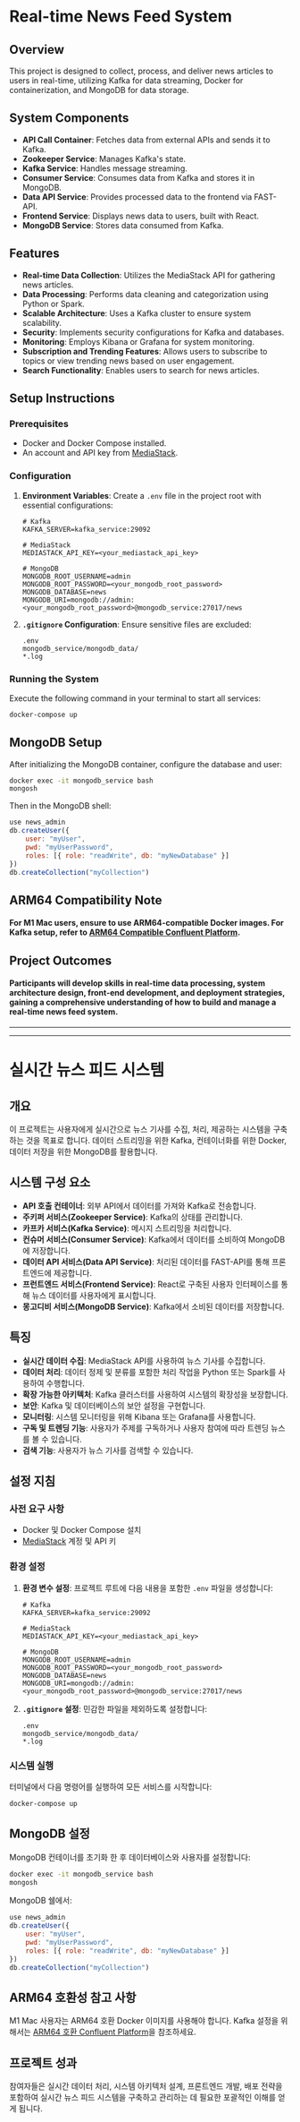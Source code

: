 # Real-time News Feed System

## Overview

This project is designed to collect, process, and deliver news articles to users in real-time, utilizing Kafka for data streaming, Docker for containerization, and MongoDB for data storage.

## System Components

- **API Call Container**: Fetches data from external APIs and sends it to Kafka.
- **Zookeeper Service**: Manages Kafka's state.
- **Kafka Service**: Handles message streaming.
- **Consumer Service**: Consumes data from Kafka and stores it in MongoDB.
- **Data API Service**: Provides processed data to the frontend via FAST-API.
- **Frontend Service**: Displays news data to users, built with React.
- **MongoDB Service**: Stores data consumed from Kafka.

## Features

- **Real-time Data Collection**: Utilizes the MediaStack API for gathering news articles.
- **Data Processing**: Performs data cleaning and categorization using Python or Spark.
- **Scalable Architecture**: Uses a Kafka cluster to ensure system scalability.
- **Security**: Implements security configurations for Kafka and databases.
- **Monitoring**: Employs Kibana or Grafana for system monitoring.
- **Subscription and Trending Features**: Allows users to subscribe to topics or view trending news based on user engagement.
- **Search Functionality**: Enables users to search for news articles.

## Setup Instructions

### Prerequisites

- Docker and Docker Compose installed.
- An account and API key from [MediaStack](https://mediastack.com/).

### Configuration

1. **Environment Variables**: Create a `.env` file in the project root with essential configurations:

    ```env
    # Kafka
    KAFKA_SERVER=kafka_service:29092

    # MediaStack
    MEDIASTACK_API_KEY=<your_mediastack_api_key>

    # MongoDB
    MONGODB_ROOT_USERNAME=admin
    MONGODB_ROOT_PASSWORD=<your_mongodb_root_password>
    MONGODB_DATABASE=news
    MONGODB_URI=mongodb://admin:<your_mongodb_root_password>@mongodb_service:27017/news
    ```

2. **`.gitignore` Configuration**: Ensure sensitive files are excluded:

    ```
    .env
    mongodb_service/mongodb_data/
    *.log
    ```

### Running the System

Execute the following command in your terminal to start all services:

```bash
docker-compose up
```

## MongoDB Setup

After initializing the MongoDB container, configure the database and user:

```bash
docker exec -it mongodb_service bash
mongosh
```

Then in the MongoDB shell:

```javascript
use news_admin
db.createUser({
    user: "myUser",
    pwd: "myUserPassword",
    roles: [{ role: "readWrite", db: "myNewDatabase" }]
})
db.createCollection("myCollection")
```

## ARM64 Compatibility Note

#### For M1 Mac users, ensure to use ARM64-compatible Docker images. For Kafka setup, refer to [ARM64 Compatible Confluent Platform](https://github.com/arm64-compat/confluent-platform).

## Project Outcomes

#### Participants will develop skills in real-time data processing, system architecture design, front-end development, and deployment strategies, gaining a comprehensive understanding of how to build and manage a real-time news feed system.
---



---
# 실시간 뉴스 피드 시스템

## 개요

이 프로젝트는 사용자에게 실시간으로 뉴스 기사를 수집, 처리, 제공하는 시스템을 구축하는 것을 목표로 합니다. 데이터 스트리밍을 위한 Kafka, 컨테이너화를 위한 Docker, 데이터 저장을 위한 MongoDB를 활용합니다.

## 시스템 구성 요소

- **API 호출 컨테이너**: 외부 API에서 데이터를 가져와 Kafka로 전송합니다.
- **주키퍼 서비스(Zookeeper Service)**: Kafka의 상태를 관리합니다.
- **카프카 서비스(Kafka Service)**: 메시지 스트리밍을 처리합니다.
- **컨슈머 서비스(Consumer Service)**: Kafka에서 데이터를 소비하여 MongoDB에 저장합니다.
- **데이터 API 서비스(Data API Service)**: 처리된 데이터를 FAST-API를 통해 프론트엔드에 제공합니다.
- **프런트엔드 서비스(Frontend Service)**: React로 구축된 사용자 인터페이스를 통해 뉴스 데이터를 사용자에게 표시합니다.
- **몽고디비 서비스(MongoDB Service)**: Kafka에서 소비된 데이터를 저장합니다.

## 특징

- **실시간 데이터 수집**: MediaStack API를 사용하여 뉴스 기사를 수집합니다.
- **데이터 처리**: 데이터 정제 및 분류를 포함한 처리 작업을 Python 또는 Spark를 사용하여 수행합니다.
- **확장 가능한 아키텍처**: Kafka 클러스터를 사용하여 시스템의 확장성을 보장합니다.
- **보안**: Kafka 및 데이터베이스의 보안 설정을 구현합니다.
- **모니터링**: 시스템 모니터링을 위해 Kibana 또는 Grafana를 사용합니다.
- **구독 및 트렌딩 기능**: 사용자가 주제를 구독하거나 사용자 참여에 따라 트렌딩 뉴스를 볼 수 있습니다.
- **검색 기능**: 사용자가 뉴스 기사를 검색할 수 있습니다.

## 설정 지침

### 사전 요구 사항

- Docker 및 Docker Compose 설치
- [MediaStack](https://mediastack.com/) 계정 및 API 키

### 환경 설정

1. **환경 변수 설정**: 프로젝트 루트에 다음 내용을 포함한 `.env` 파일을 생성합니다:

    ```env
    # Kafka
    KAFKA_SERVER=kafka_service:29092

    # MediaStack
    MEDIASTACK_API_KEY=<your_mediastack_api_key>

    # MongoDB
    MONGODB_ROOT_USERNAME=admin
    MONGODB_ROOT_PASSWORD=<your_mongodb_root_password>
    MONGODB_DATABASE=news
    MONGODB_URI=mongodb://admin:<your_mongodb_root_password>@mongodb_service:27017/news
    ```

2. **`.gitignore` 설정**: 민감한 파일을 제외하도록 설정합니다:

    ```
    .env
    mongodb_service/mongodb_data/
    *.log
    ```

### 시스템 실행

터미널에서 다음 명령어를 실행하여 모든 서비스를 시작합니다:

```bash
docker-compose up
```

## MongoDB 설정

MongoDB 컨테이너를 초기화 한 후 데이터베이스와 사용자를 설정합니다:

```bash
docker exec -it mongodb_service bash
mongosh
```

MongoDB 쉘에서:

```javascript
use news_admin
db.createUser({
    user: "myUser",
    pwd: "myUserPassword",
    roles: [{ role: "readWrite", db: "myNewDatabase" }]
})
db.createCollection("myCollection")
```

## ARM64 호환성 참고 사항

M1 Mac 사용자는 ARM64 호환 Docker 이미지를 사용해야 합니다. Kafka 설정을 위해서는 [ARM64 호환 Confluent Platform](https://github.com/arm64-compat/confluent-platform)을 참조하세요.

## 프로젝트 성과

참여자들은 실시간 데이터 처리, 시스템 아키텍처 설계, 프론트엔드 개발, 배포 전략을 포함하여 실시간 뉴스 피드 시스템을 구축하고 관리하는 데 필요한 포괄적인 이해를 얻게 됩니다.